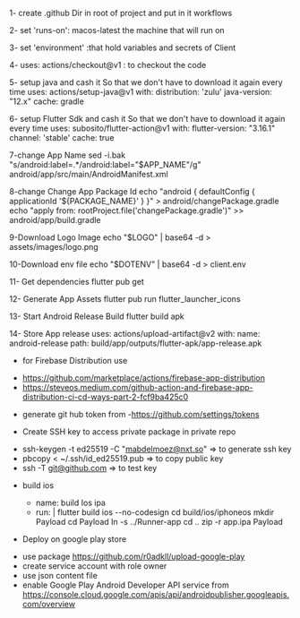 
1- create .github Dir in root of project and put in it workflows

2- set 'runs-on': macos-latest the machine that will run on

3- set 'environment' :that hold variables and secrets of Client

4- uses: actions/checkout@v1 : to checkout the code 

5- setup java and cash it So that we don't have to download it again every time
uses: actions/setup-java@v1
with:
  distribution: 'zulu'
  java-version: "12.x"
  cache: gradle

6- setup Flutter Sdk and cash it So that we don't have to download it again every time
uses: subosito/flutter-action@v1
with:
  flutter-version: "3.16.1"
  channel: 'stable'
  cache: true

7-change App Name
sed -i.bak "s/android:label=.*/android:label=\"$APP_NAME\"/g" android/app/src/main/AndroidManifest.xml

8-change Change App Package Id
echo "android {  defaultConfig { applicationId '${PACKAGE_NAME}' }  }" > android/changePackage.gradle
echo "apply from: rootProject.file('changePackage.gradle')" >> android/app/build.gradle

9-Download Logo Image
echo "$LOGO" | base64 -d > assets/images/logo.png

10-Download env file
echo "$DOTENV" | base64 -d > client.env

11- Get dependencies
flutter pub get

12- Generate App Assets
flutter pub run flutter_launcher_icons

13- Start Android Release Build
flutter build apk

14- Store App release
uses: actions/upload-artifact@v2
with:
  name: android-release
  path: build/app/outputs/flutter-apk/app-release.apk


* for Firebase Distribution use 
- https://github.com/marketplace/actions/firebase-app-distribution
- https://steveos.medium.com/github-action-and-firebase-app-distribution-ci-cd-ways-part-2-fcf9ba425c0

* generate git hub token from 
-https://github.com/settings/tokens

* Create SSH key to access private package in private repo 
- ssh-keygen -t ed25519 -C "mabdelmoez@nxt.so" => to generate ssh key
- pbcopy < ~/.ssh/id_ed25519.pub => to copy public key 
- ssh -T git@github.com  => to test key


* build ios
  - name: build Ios ipa
  - run: |
  flutter build ios --no-codesign
  cd build/ios/iphoneos
  mkdir Payload
  cd Payload
  In -s ../Runner-app
  cd ..
  zip -r app.ipa Payload


* Deploy on google play store 
- use package https://github.com/r0adkll/upload-google-play
- create service account with role owner 
- use json content file
- enable Google Play Android Developer API service from  https://console.cloud.google.com/apis/api/androidpublisher.googleapis.com/overview

